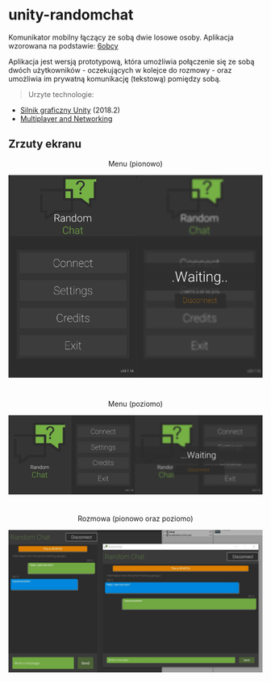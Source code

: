 # unity-randomchat
Komunikator mobilny łączący ze sobą dwie losowe osoby. Aplikacja wzorowana na podstawie: [6obcy](https://6obcy.org/)

Aplikacja jest wersją prototypową, która umożliwia połączenie się ze sobą dwóch użytkowników - oczekujących w kolejce do rozmowy - oraz umożliwia im prywatną komunikację (tekstową) pomiędzy sobą.

> Urzyte technologie:
- [Silnik graficzny Unity](https://unity3d.com/) (2018.2)
- [Multiplayer and Networking](https://docs.unity3d.com/Manual/UNet.html)

## Zrzuty ekranu
<p align='center'>Menu (pionowo)</p>
<img src='https://github.com/pawelbabiuch/unity-randomchat/blob/master/media/zdj1.jpg' alt='zdj pionowo'/>

#
<p align='center'>Menu (poziomo)</p>
<img align='center' src='https://github.com/pawelbabiuch/unity-randomchat/blob/master/media/zdj3.jpg' alt='zdj poziomo'/>

#
<p align='center'>Rozmowa (pionowo oraz poziomo)</p>
<img align='center' src='https://github.com/pawelbabiuch/unity-randomchat/blob/master/media/zdj2.jpg' alt='zdj rozmowa'/>
